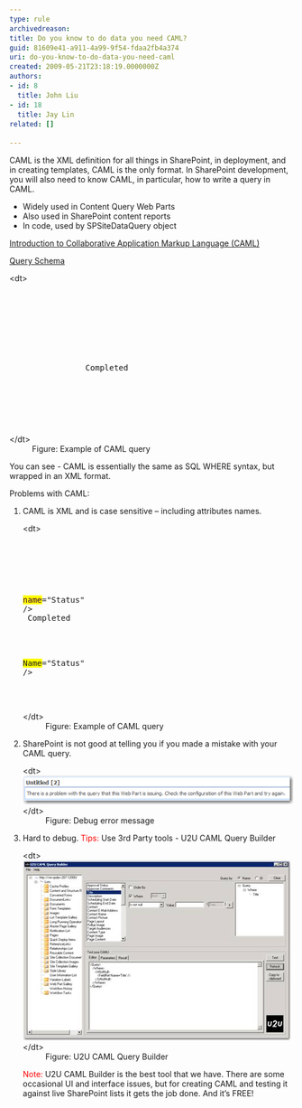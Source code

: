 ```yaml
---
type: rule
archivedreason: 
title: Do you know to do data you need CAML?
guid: 81609e41-a911-4a99-9f54-fdaa2fb4a374
uri: do-you-know-to-do-data-you-need-caml
created: 2009-05-21T23:18:19.0000000Z
authors:
- id: 8
  title: John Liu
- id: 18
  title: Jay Lin
related: []

---
```


CAML is the XML definition for all things in SharePoint, in deployment, and in creating templates, CAML is the only format.
In SharePoint development, you will also need to know CAML, in particular, how to write a query in CAML.

* Widely used in Content Query Web Parts
* Also used in SharePoint content reports
* In code, used by SPSiteDataQuery object



[Introduction to Collaborative Application Markup Language (CAML)](http://msdn.microsoft.com/en-us/library/ms426449.aspx)
 


[Query Schema](http://msdn.microsoft.com/en-us/library/ms467521.aspx)




<!--endintro-->


<dl class="goodCode">    &lt;dt&gt;
    <pre><query><br>    <orderby><br>        <fieldref name="Modified" ascending="FALSE"></fieldref><br>    </orderby><br>    <where><br>        <and><br>            <neq><br>                <fieldref name="Status"></fieldref><br>                <value type="Text">Completed</value><br>            </neq><br>            <isnull><br>                <fieldref name="Sent"></fieldref><br>            </isnull><br>        </and><br>    </where><br></query></pre>
    &lt;/dt&gt;
    <dd>Figure: Example of CAML query </dd></dl>
You can see - CAML is essentially the same as SQL WHERE syntax, but wrapped in an XML format.

Problems with CAML:

1. CAML is XML and is case sensitive – including attributes names. <dl class="badCode">        &lt;dt&gt;
        <pre><query><br>    <where><br>        <or><br>            <eq><br>              <fieldref></fieldref><font color="#400040" style="background-color:rgb(255, 255, 0);">name</font>="Status" /> <br>            <value type="Text">Completed</value><br>            </eq><br>            <isnull><br>                <fieldref></fieldref><font style="background-color:rgb(255, 255, 0);">Name</font>="Status" /><br>            </isnull><br>        </or><br>    </where><br></query></pre>
        &lt;/dt&gt;
        <dd>     Figure: Example of CAML query </dd>
    </dl>
2. SharePoint is not good at telling you if you made a mistake with your CAML query. <dl class="badImage">        &lt;dt&gt;<img src="CAMLError.png" alt=""> &lt;/dt&gt;
        <dd>     Figure: Debug error message</dd>
    </dl>
3. Hard to debug.
<font color="#ff0000">Tips:</font> Use 3rd Party tools - U2U CAML Query Builder<br>    <dl class="goodImage">        &lt;dt&gt;<img src="U2U.png" alt=""> &lt;/dt&gt;
        <dd>     Figure: U2U CAML Query Builder</dd>
    </dl><font color="#ff0000">Note:</font> U2U CAML Builder is the best tool that we have. There are some occasional UI and interface issues, but for creating CAML and testing it against live SharePoint lists it gets the job done. And it’s FREE!

